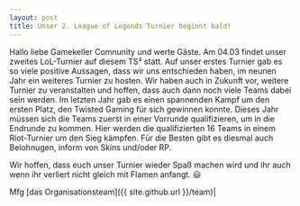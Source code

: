 ```yaml
---
layout: post
title: Unser 2. League of Legends Turnier beginnt bald!
---
```


Hallo liebe Gamekeller Comnunity und werte Gäste.
Am 04.03 findet unser zweites LoL-Turnier auf diesem TS³ statt.
Auf unser erstes Turnier gab es so viele positive Aussagen,
dass wir uns entschieden haben, im neunen Jahr ein weiteres Turnier zu hosten.
Wir haben auch in Zukunft vor, weitere Turnier zu veranstalten und hoffen,
dass auch dann noch viele Teams dabei sein werden.
Im letzten Jahr gab es einen spannenden Kampf um den ersten Platz,
den Twisted Gaming für sich gewinnen konnte. Dieses Jahr müssen sich
die Teams zuerst in einer Vorrunde qualifizieren, um in die Endrunde zu kommen.
Hier werden die qualifizierten 16 Teams in einem Riot-Turnier um den Sieg kämpfen.
Für die Besten gibt es diesmal auch Belohnugen, inform von Skins und/oder RP.

Wir hoffen, dass euch unser Turnier wieder Spaß machen wird und ihr auch
wenn ihr verliert nicht gleich mit Flamen anfangt. :smiley:

Mfg [das Organisationsteam]({{ site.github.url }}/team)|
